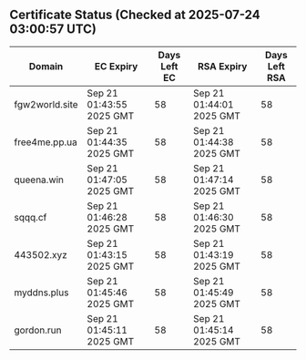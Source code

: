 ## Certificate Status (Checked at 2025-07-24 03:00:57 UTC)
| Domain | EC Expiry | Days Left EC | RSA Expiry | Days Left RSA |
|--------|-----------|-------------|------------|--------------|
| fgw2world.site | Sep 21 01:43:55 2025 GMT | 58 | Sep 21 01:44:01 2025 GMT | 58 |
| free4me.pp.ua | Sep 21 01:44:35 2025 GMT | 58 | Sep 21 01:44:38 2025 GMT | 58 |
| queena.win | Sep 21 01:47:05 2025 GMT | 58 | Sep 21 01:47:14 2025 GMT | 58 |
| sqqq.cf | Sep 21 01:46:28 2025 GMT | 58 | Sep 21 01:46:30 2025 GMT | 58 |
| 443502.xyz | Sep 21 01:43:15 2025 GMT | 58 | Sep 21 01:43:19 2025 GMT | 58 |
| myddns.plus | Sep 21 01:45:46 2025 GMT | 58 | Sep 21 01:45:49 2025 GMT | 58 |
| gordon.run | Sep 21 01:45:11 2025 GMT | 58 | Sep 21 01:45:14 2025 GMT | 58 |
